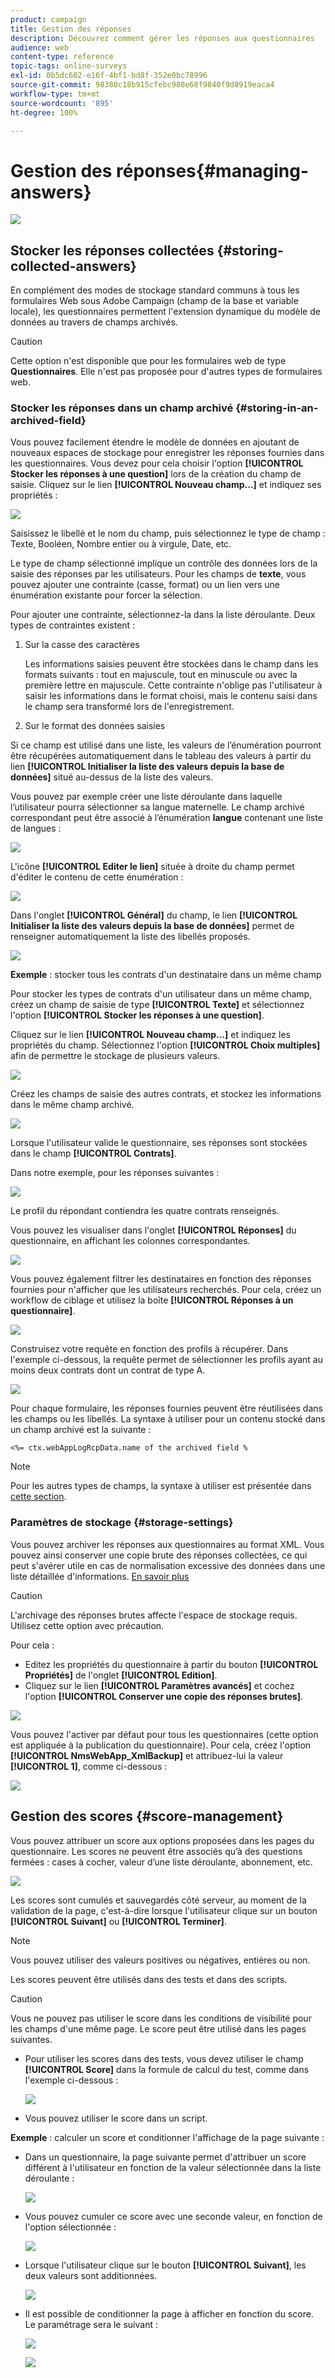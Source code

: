 ```yaml
---
product: campaign
title: Gestion des réponses
description: Découvrez comment gérer les réponses aux questionnaires
audience: web
content-type: reference
topic-tags: online-surveys
exl-id: 0b5dc602-e16f-4bf1-bd8f-352e0bc78996
source-git-commit: 98380c18b915cfebc980e68f9840f9d8919eaca4
workflow-type: tm+mt
source-wordcount: '895'
ht-degree: 100%

---
```


# Gestion des réponses{#managing-answers}

![](../../assets/v7-only.svg)

## Stocker les réponses collectées {#storing-collected-answers}

En complément des modes de stockage standard communs à tous les formulaires Web sous Adobe Campaign (champ de la base et variable locale), les questionnaires permettent l&#39;extension dynamique du modèle de données au travers de champs archivés.

>[!CAUTION]
>
>Cette option n&#39;est disponible que pour les formulaires web de type **Questionnaires**. Elle n&#39;est pas proposée pour d&#39;autres types de formulaires web.

### Stocker les réponses dans un champ archivé {#storing-in-an-archived-field}

Vous pouvez facilement étendre le modèle de données en ajoutant de nouveaux espaces de stockage pour enregistrer les réponses fournies dans les questionnaires. Vous devez pour cela choisir l&#39;option **[!UICONTROL Stocker les réponses à une question]** lors de la création du champ de saisie. Cliquez sur le lien **[!UICONTROL Nouveau champ...]** et indiquez ses propriétés :

![](assets/s_ncs_admin_survey_new_space.png)

Saisissez le libellé et le nom du champ, puis sélectionnez le type de champ : Texte, Booléen, Nombre entier ou à virgule, Date, etc.

Le type de champ sélectionné implique un contrôle des données lors de la saisie des réponses par les utilisateurs. Pour les champs de **texte**, vous pouvez ajouter une contrainte (casse, format) ou un lien vers une énumération existante pour forcer la sélection.

Pour ajouter une contrainte, sélectionnez-la dans la liste déroulante. Deux types de contraintes existent :

1. Sur la casse des caractères

   Les informations saisies peuvent être stockées dans le champ dans les formats suivants : tout en majuscule, tout en minuscule ou avec la première lettre en majuscule. Cette contrainte n&#39;oblige pas l&#39;utilisateur à saisir les informations dans le format choisi, mais le contenu saisi dans le champ sera transformé lors de l&#39;enregistrement.

1. Sur le format des données saisies

Si ce champ est utilisé dans une liste, les valeurs de l’énumération pourront être récupérées automatiquement dans le tableau des valeurs à partir du lien **[!UICONTROL Initialiser la liste des valeurs depuis la base de données]** situé au-dessus de la liste des valeurs.

Vous pouvez par exemple créer une liste déroulante dans laquelle l’utilisateur pourra sélectionner sa langue maternelle. Le champ archivé correspondant peut être associé à l’énumération **langue** contenant une liste de langues :

![](assets/s_ncs_admin_survey_database_values_2b.png)

L&#39;icône **[!UICONTROL Editer le lien]** située à droite du champ permet d&#39;éditer le contenu de cette énumération :

![](assets/s_ncs_admin_survey_database_values_2c.png)

Dans l&#39;onglet **[!UICONTROL Général]** du champ, le lien **[!UICONTROL Initialiser la liste des valeurs depuis la base de données]** permet de renseigner automatiquement la liste des libellés proposés.

![](assets/s_ncs_admin_survey_database_values_2.png)

**Exemple** : stocker tous les contrats d&#39;un destinataire dans un même champ

Pour stocker les types de contrats d&#39;un utilisateur dans un même champ, créez un champ de saisie de type **[!UICONTROL Texte]** et sélectionnez l&#39;option **[!UICONTROL Stocker les réponses à une question]**.

Cliquez sur le lien **[!UICONTROL Nouveau champ...]** et indiquez les propriétés du champ. Sélectionnez l&#39;option **[!UICONTROL Choix multiples]** afin de permettre le stockage de plusieurs valeurs.

![](assets/s_ncs_admin_survey_storage_multi_ex1.png)

Créez les champs de saisie des autres contrats, et stockez les informations dans le même champ archivé.

![](assets/s_ncs_admin_survey_storage_multi_ex2.png)

Lorsque l&#39;utilisateur valide le questionnaire, ses réponses sont stockées dans le champ **[!UICONTROL Contrats]**.

Dans notre exemple, pour les réponses suivantes :

![](assets/s_ncs_admin_survey_storage_multi_ex3.png)

Le profil du répondant contiendra les quatre contrats renseignés.

Vous pouvez les visualiser dans l&#39;onglet **[!UICONTROL Réponses]** du questionnaire, en affichant les colonnes correspondantes.

![](assets/s_ncs_admin_survey_storage_multi_ex4.png)

Vous pouvez également filtrer les destinataires en fonction des réponses fournies pour n&#39;afficher que les utilisateurs recherchés. Pour cela, créez un workflow de ciblage et utilisez la boîte **[!UICONTROL Réponses à un questionnaire]**.

![](assets/s_ncs_admin_survey_read_responses_wf.png)

Construisez votre requête en fonction des profils à récupérer. Dans l&#39;exemple ci-dessous, la requête permet de sélectionner les profils ayant au moins deux contrats dont un contrat de type A.

![](assets/s_ncs_admin_survey_read_responses_edit.png)

Pour chaque formulaire, les réponses fournies peuvent être réutilisées dans les champs ou les libellés. La syntaxe à utiliser pour un contenu stocké dans un champ archivé est la suivante :

```
<%= ctx.webAppLogRcpData.name of the archived field %
```

>[!NOTE]
>
>Pour les autres types de champs, la syntaxe à utiliser est présentée dans [cette section](../../platform/using/about-queries-in-campaign.md).

### Paramètres de stockage {#storage-settings}

Vous pouvez archiver les réponses aux questionnaires au format XML. Vous pouvez ainsi conserver une copie brute des réponses collectées, ce qui peut s&#39;avérer utile en cas de normalisation excessive des données dans une liste détaillée d&#39;informations. [En savoir plus](../../surveys/using/publish--track-and-use-collected-data.md#standardizing-data)

>[!CAUTION]
>
>L&#39;archivage des réponses brutes affecte l&#39;espace de stockage requis. Utilisez cette option avec précaution.

Pour cela :

* Editez les propriétés du questionnaire à partir du bouton **[!UICONTROL Propriétés]** de l&#39;onglet **[!UICONTROL Edition]**.
* Cliquez sur le lien **[!UICONTROL Paramètres avancés]** et cochez l&#39;option **[!UICONTROL Conserver une copie des réponses brutes]**.

![](assets/s_ncs_admin_survey_xml_archive_option.png)

Vous pouvez l&#39;activer par défaut pour tous les questionnaires (cette option est appliquée à la publication du questionnaire). Pour cela, créez l&#39;option **[!UICONTROL NmsWebApp_XmlBackup]** et attribuez-lui la valeur **[!UICONTROL 1]**, comme ci-dessous :

![](assets/s_ncs_admin_survey_xml_global_option.png)

## Gestion des scores {#score-management}

Vous pouvez attribuer un score aux options proposées dans les pages du questionnaire. Les scores ne peuvent être associés qu’à des questions fermées : cases à cocher, valeur d’une liste déroulante, abonnement, etc.

![](assets/s_ncs_admin_survey_score_create.png)

Les scores sont cumulés et sauvegardés côté serveur, au moment de la validation de la page, c&#39;est-à-dire lorsque l&#39;utilisateur clique sur un bouton **[!UICONTROL Suivant]** ou **[!UICONTROL Terminer]**.

>[!NOTE]
>
>Vous pouvez utiliser des valeurs positives ou négatives, entières ou non.

Les scores peuvent être utilisés dans des tests et dans des scripts.

>[!CAUTION]
>
>Vous ne pouvez pas utiliser le score dans les conditions de visibilité pour les champs d&#39;une même page. Le score peut être utilisé dans les pages suivantes.

* Pour utiliser les scores dans des tests, vous devez utiliser le champ **[!UICONTROL Score]** dans la formule de calcul du test, comme dans l&#39;exemple ci-dessous :

   ![](assets/s_ncs_admin_survey_score_in_a_test.png)

* Vous pouvez utiliser le score dans un script.

**Exemple** : calculer un score et conditionner l&#39;affichage de la page suivante :

* Dans un questionnaire, la page suivante permet d&#39;attribuer un score différent à l&#39;utilisateur en fonction de la valeur sélectionnée dans la liste déroulante :

   ![](assets/s_ncs_admin_survey_score_exa.png)

* Vous pouvez cumuler ce score avec une seconde valeur, en fonction de l&#39;option sélectionnée :

   ![](assets/s_ncs_admin_survey_score_exb.png)

* Lorsque l&#39;utilisateur clique sur le bouton **[!UICONTROL Suivant]**, les deux valeurs sont additionnées.

   ![](assets/s_ncs_admin_survey_score_exe.png)

* Il est possible de conditionner la page à afficher en fonction du score. Le paramétrage sera le suivant :

   ![](assets/s_ncs_admin_survey_score_exd.png)

   ![](assets/s_ncs_admin_survey_score_exg.png)
